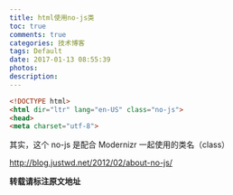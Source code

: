 ```yaml
---
title: html使用no-js类
toc: true
comments: true
categories: 技术博客
tags: Default
date: 2017-01-13 08:55:39
photos:
description:
---
```

```html
<!DOCTYPE html>
<html dir="ltr" lang="en-US" class="no-js">
<head>
<meta charset="utf-8">
```
其实，这个 no-js 是配合 Modernizr 一起使用的类名（class）

http://blog.justwd.net/2012/02/about-no-js/

**转载请标注原文地址**



